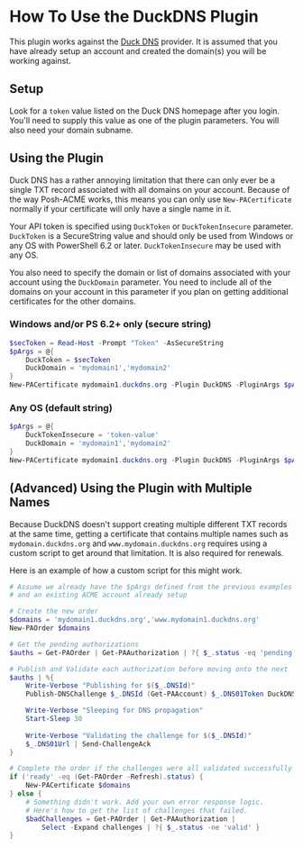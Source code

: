 # How To Use the DuckDNS Plugin

This plugin works against the [Duck DNS](https://www.duckdns.org/) provider. It is assumed that you have already setup an account and created the domain(s) you will be working against.

## Setup

Look for a `token` value listed on the Duck DNS homepage after you login. You'll need to supply this value as one of the plugin parameters. You will also need your domain subname.

## Using the Plugin

Duck DNS has a rather annoying limitation that there can only ever be a single TXT record associated with all domains on your account. Because of the way Posh-ACME works, this means you can only use `New-PACertificate` normally if your certificate will only have a single name in it.

Your API token is specified using `DuckToken` or `DuckTokenInsecure` parameter. `DuckToken` is a SecureString value and should only be used from Windows or any OS with PowerShell 6.2 or later. `DuckTokenInsecure` may be used with any OS.

You also need to specify the domain or list of domains associated with your account using the `DuckDomain` parameter. You need to include all of the domains on your account in this parameter if you plan on getting additional certificates for the other domains.

### Windows and/or PS 6.2+ only (secure string)
```powershell
$secToken = Read-Host -Prompt "Token" -AsSecureString
$pArgs = @{
    DuckToken = $secToken
    DuckDomain = 'mydomain1','mydomain2'
}
New-PACertificate mydomain1.duckdns.org -Plugin DuckDNS -PluginArgs $pArgs
```

### Any OS (default string)
```powershell
$pArgs = @{
    DuckTokenInsecure = 'token-value'
    DuckDomain = 'mydomain1','mydomain2'
}
New-PACertificate mydomain1.duckdns.org -Plugin DuckDNS -PluginArgs $pArgs
```

## (Advanced) Using the Plugin with Multiple Names

Because DuckDNS doesn't support creating multiple different TXT records at the same time, getting a certificate that contains multiple names such as `mydomain.duckdns.org` and `www.mydomain.duckdns.org` requires using a custom script to get around that limitation. It is also required for renewals.

Here is an example of how a custom script for this might work.

```powershell
# Assume we already have the $pArgs defined from the previous examples
# and an existing ACME account already setup

# Create the new order
$domains = 'mydomain1.duckdns.org','www.mydomain1.duckdns.org'
New-PAOrder $domains

# Get the pending authorizations
$auths = Get-PAOrder | Get-PAAuthorization | ?{ $_.status -eq 'pending' }

# Publish and Validate each authorization before moving onto the next
$auths | %{
    Write-Verbose "Publishing for $($_.DNSId)"
    Publish-DNSChallenge $_.DNSId (Get-PAAccount) $_.DNS01Token DuckDNS $pArgs

    Write-Verbose "Sleeping for DNS propagation"
    Start-Sleep 30
    
    Write-Verbose "Validating the challenge for $($_.DNSId)"
    $_.DNS01Url | Send-ChallengeAck
}

# Complete the order if the challenges were all validated successfully
if ('ready' -eq (Get-PAOrder -Refresh).status) {
    New-PACertificate $domains
} else {
    # Something didn't work. Add your own error response logic.
    # Here's how to get the list of challenges that failed.
    $badChallenges = Get-PAOrder | Get-PAAuthorization |
        Select -Expand challenges | ?{ $_.status -ne 'valid' }
}
```
